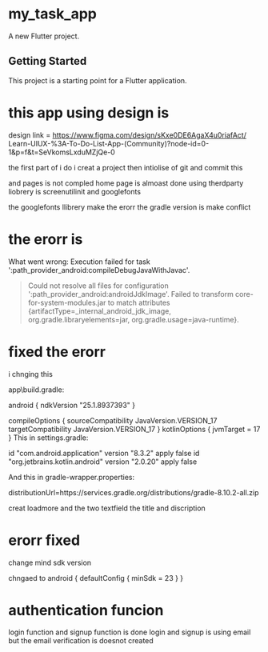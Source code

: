 # my_task_app

A new Flutter project.

## Getting Started

This project is a starting point for a Flutter application.

# this app using design is 

design link =  https://www.figma.com/design/sKxe0DE6AgaX4u0riafAct/    Learn-UIUX-%3A-To-Do-List-App-(Community)?node-id=0-1&p=f&t=SeVkomsLxduMZjQe-0

the first part of i do  i  creat a project then intiolise of git and commit this 

and pages is not compled home page is almoast done 
using therdparty liobrery is screenutilinit
and googlefonts 

the googlefonts llibrery make the erorr the gradle version is make conflict

# the erorr is  

What went wrong:
Execution failed for task ':path_provider_android:compileDebugJavaWithJavac'.
> Could not resolve all files for configuration ':path_provider_android:androidJdkImage'.
   > Failed to transform core-for-system-modules.jar to match attributes {artifactType=_internal_android_jdk_image, org.gradle.libraryelements=jar, org.gradle.usage=java-runtime}.


# fixed the erorr 

i chnging this

app\build.gradle:

android {
  ndkVersion "25.1.8937393"
}

compileOptions {
  sourceCompatibility JavaVersion.VERSION_17
  targetCompatibility JavaVersion.VERSION_17
}
kotlinOptions {
  jvmTarget = 17
}
This in settings.gradle:

id "com.android.application" version "8.3.2" apply false
id "org.jetbrains.kotlin.android" version "2.0.20" apply false


And this in gradle-wrapper.properties:

distributionUrl=https\://services.gradle.org/distributions/gradle-8.10.2-all.zip


creat loadmore and the two textfield the title and discription


# erorr fixed

change mind sdk version

chngaed to
android {
    defaultConfig {
        minSdk = 23
    }
}

# authentication funcion 

login function and signup function is done login and signup is using email but the email verification is doesnot created 